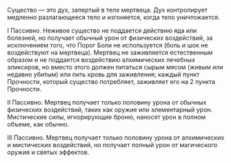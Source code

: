 Существо — это дух, запертый в теле мертвеца. Дух контролирует медленно разлагающееся тело и изгоняется, когда тело уничтожается.

  

I Пассивно. Неживое существо не поддается действию яда или болезней, но получает обычный урон от физических воздействий, за исключением того, что Порог Боли не используется (боль и шок не воздействуют на мертвеца). Мертвец не заживляется естественным образом и не поддается воздействию алхимических лечебных эликсиров, но вместо этого должен питаться сырым мясом (живым или недавно убитым) или пить кровь для заживления; каждый пункт Прочности, который существо потребляет, заживляет его на 2 пункта Прочности.

II Пассивно. Мертвец получает только половину урона от обычных физических воздействий, таких как оружие или элементарный урон. Мистические силы, игнорирующие броню, наносят урон в полном объеме, как обычно.

III Пассивно. Мертвец получает только половину урона от алхимических и мистических воздействий, но получает полный урон от магического оружия и святых эффектов.